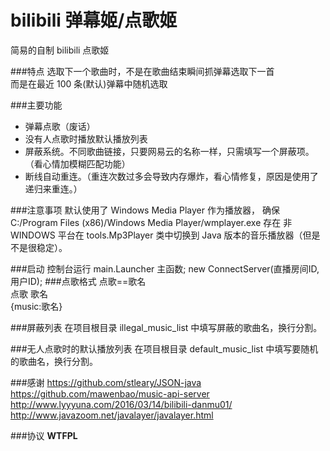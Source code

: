 # bilibili 弹幕姬/点歌姬

简易的自制 bilibili 点歌姬  

###特点
选取下一个歌曲时，不是在歌曲结束瞬间抓弹幕选取下一首  
而是在最近 100 条(默认)弹幕中随机选取

###主要功能
- 弹幕点歌（废话）
- 没有人点歌时播放默认播放列表
- 屏蔽系统。不同歌曲链接，只要网易云的名称一样，只需填写一个屏蔽项。（看心情加模糊匹配功能）
- 断线自动重连。（重连次数过多会导致内存爆炸，看心情修复，原因是使用了递归来重连。）

###注意事项
默认使用了 Windows Media Player 作为播放器，
确保 C:/Program Files (x86)/Windows Media Player/wmplayer.exe 存在
非 WINDOWS 平台在 tools.Mp3Player 类中切换到 Java 版本的音乐播放器（但是不是很稳定）。

###启动
控制台运行 main.Launcher 主函数;
new ConnectServer(直播房间ID, 用户ID);
###点歌格式
点歌==歌名  
点歌 歌名  
{music:歌名}  

###屏蔽列表
在项目根目录 illegal_music_list 中填写屏蔽的歌曲名，换行分割。

###无人点歌时的默认播放列表
在项目根目录 default_music_list 中填写要随机的歌曲名，换行分割。

###感谢
https://github.com/stleary/JSON-java  
https://github.com/mawenbao/music-api-server  
http://www.lyyyuna.com/2016/03/14/bilibili-danmu01/  
http://www.javazoom.net/javalayer/javalayer.html

###协议
**WTFPL**
